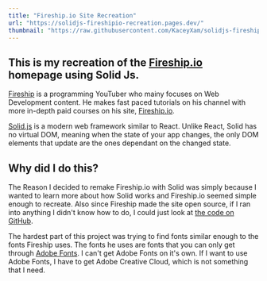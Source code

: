 ```yaml
---
title: "Fireship.io Site Recreation"
url: "https://solidjs-fireshipio-recreation.pages.dev/"
thumbnail: "https://raw.githubusercontent.com/KaceyXam/solidjs-fireshipio-recreation/main/fireshipio-recreation-image.png"
---
```


## This is my recreation of the [Fireship.io](https://fireship.io) homepage using Solid Js.

[Fireship](https://www.youtube.com/@Fireship) is a programming YouTuber who mainy focuses on Web Development content. He makes fast paced tutorials on his channel with more in-depth paid courses on his site, [Fireship.io](https://fireship.io).

[Solid.js](https://www.solidjs.com/) is a modern web framework similar to React. Unlike React, Solid has no virtual DOM, meaning when the state of your app changes, the only DOM elements that update are the ones dependant on the changed state.

## Why did I do this?

The Reason I decided to remake Fireship.io with Solid was simply because I wanted to learn more about how Solid works and Fireship.io seemed simple enough to recreate. Also since Fireship made the site open source, if I ran into anything I didn't know how to do, I could just look at [the code on GitHub](https://github.com/fireship-io/fireship.io).

The hardest part of this project was trying to find fonts similar enough to the fonts Fireship uses. The fonts he uses are fonts that you can only get through [Adobe Fonts](https://fonts.adobe.com/). I can't get Adobe Fonts on it's own. If I want to use Adobe Fonts, I have to get Adobe Creative Cloud, which is not something that I need.
